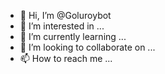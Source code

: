 - 👋 Hi, I’m @Goluroybot
- 👀 I’m interested in ...
- 🌱 I’m currently learning ...
- 💞️ I’m looking to collaborate on ...
- 📫 How to reach me ...

<!---
Goluroybot/Goluroybot is a ✨ special ✨ repository because its `README.md` (this file) appears on your GitHub profile.
You can click the Preview link to take a look at your changes.
--->
